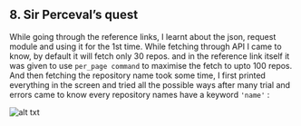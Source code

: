 ## 8. Sir Perceval’s quest
While going through the reference links, I learnt about the json, request module and using it for the 1st time. While fetching through API I came to know, by default it will fetch only 30 repos. and in the reference link itself it was given to use ```per_page command``` to maximise the fetch to upto 100 repos. And then fetching the repository name took some time, I first printed everything in the screen and tried all the possible ways after many trial and errors came to know every repository names have a keyword ```'name'``` :

![alt txt]()
